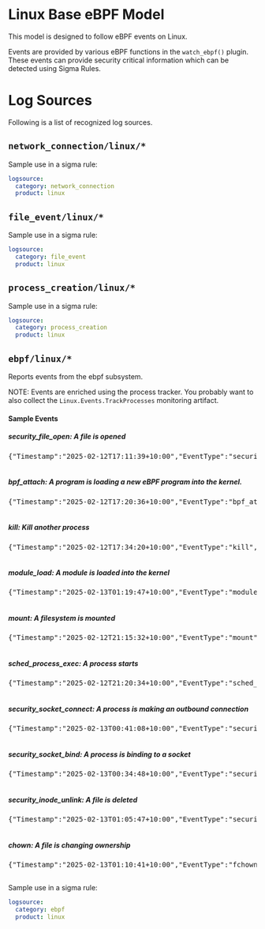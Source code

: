# Linux Base eBPF Model

This model is designed to follow eBPF events on Linux.

Events are provided by various eBPF functions in the `watch_ebpf()`
plugin. These events can provide security critical information which
can be detected using Sigma Rules.

# Log Sources

Following is a list of recognized log sources.


## `network_connection/linux/*`





Sample use in a sigma rule:
```yaml
logsource:
  category: network_connection
  product: linux
```


## `file_event/linux/*`





Sample use in a sigma rule:
```yaml
logsource:
  category: file_event
  product: linux
```


## `process_creation/linux/*`





Sample use in a sigma rule:
```yaml
logsource:
  category: process_creation
  product: linux
```


## `ebpf/linux/*`

Reports events from the ebpf subsystem.

NOTE: Events are enriched using the process tracker. You
probably want to also collect the `Linux.Events.TrackProcesses`
monitoring artifact.



#### Sample Events


##### security_file_open: A file is opened
<pre class="json-renderer">
{"Timestamp":"2025-02-12T17:11:39+10:00","EventType":"security_file_open","System":{"Timestamp":"2025-02-12T17:11:39.322765542+10:00","EventID":732,"EventName":"security_file_open","ThreadStartTime":"2025-02-12T17:11:00.93207523+10:00","ProcessorID":3,"ProcessID":1495852,"ThreadID":1495852,"ParentProcessID":2920,"HostProcessID":1495852,"HostThreadID":1495852,"HostParentProcessID":2920,"UserID":1000,"MountNS":4026531841,"ProcessName":"python","HostName":"devbox","CgroupID":6344,"MainHostname":"devbox"},"EventData":{"pathname":"/etc/passwd","flags":32768,"dev":265289728,"inode":525345,"ctime":1717126653049616364,"syscall_pathname":"/etc/passwd","ProcInfo":{"Name":"python","CommandLine":"python","CreateTime":"2025-02-12T17:11:00+10:00","Exe":"/usr/bin/python3.10","Cwd":"/home/mic/projects/velociraptor/gui/velociraptor","Username":"mic"}}}

</pre>


##### bpf_attach: A program is loading a new eBPF program into the kernel.
<pre class="json-renderer">
{"Timestamp":"2025-02-12T17:20:36+10:00","EventType":"bpf_attach","System":{"Timestamp":"2025-02-12T17:20:36.494004508+10:00","EventID":770,"EventName":"bpf_attach","ThreadStartTime":"2025-02-12T17:20:18.731905267+10:00","ProcessorID":0,"ProcessID":1502227,"ThreadID":1502237,"ParentProcessID":1497772,"HostProcessID":1502227,"HostThreadID":1502237,"HostParentProcessID":1497772,"UserID":0,"MountNS":4026531841,"ProcessName":"test","HostName":"devbox","CgroupID":6344,"MainHostname":"devbox"},"EventData":{"prog_type":17,"prog_name":"tracepoint__raw","prog_id":638,"prog_helpers":[0,0,0,0],"symbol_name":"sys_enter","symbol_addr":0,"attach_type":0,"ProcInfo":{"Name":"test","CommandLine":"./test dump fstat","CreateTime":"2025-02-12T17:20:17+10:00","Exe":"/home/mic/projects/tracee_velociraptor/test","Cwd":"/home/mic/projects/tracee_velociraptor","Username":"root"}}}

</pre>


##### kill: Kill another process
<pre class="json-renderer">
{"Timestamp":"2025-02-12T17:34:20+10:00","EventType":"kill","System":{"Timestamp":"2025-02-12T17:34:20.195398538+10:00","EventID":62,"EventName":"kill","ThreadStartTime":"2025-02-12T17:25:32.909343797+10:00","ProcessorID":2,"ProcessID":1505752,"ThreadID":1505752,"ParentProcessID":1497772,"HostProcessID":1505752,"HostThreadID":1505752,"HostParentProcessID":1497772,"UserID":0,"MountNS":4026531841,"ProcessName":"python","HostName":"devbox","CgroupID":6344,"MainHostname":"devbox"},"EventData":{"pid":1511451,"sig":15,"ProcInfo":{"Name":"python","CommandLine":"python","CreateTime":"2025-02-12T17:25:32+10:00","Exe":"/usr/bin/python3.10","Cwd":"/home/mic/projects/tracee_velociraptor","Username":"root"}}}

</pre>


##### module_load: A module is loaded into the kernel
<pre class="json-renderer">
{"Timestamp":"2025-02-13T01:19:47+10:00","EventType":"module_load","System":{"Timestamp":"2025-02-13T01:19:47.949336796+10:00","EventID":783,"EventName":"module_load","ThreadStartTime":"2025-02-13T01:19:47.936944684+10:00","ProcessorID":11,"ProcessID":1637035,"ThreadID":1637035,"ParentProcessID":1497772,"HostProcessID":1637035,"HostThreadID":1637035,"HostParentProcessID":1497772,"UserID":0,"MountNS":4026531841,"ProcessName":"modprobe","HostName":"devbox","CgroupID":6344,"MainHostname":"devbox"},"EventData":{"name":"raid0","version":"","src_version":"F80BCFC5A37DB69C992A616","pathname":"/usr/lib/modules/5.15.0-131-generic/kernel/drivers/md/raid0.ko","dev":265289728,"inode":2927026,"ctime":1738101387402437264,"ProcInfo":{"Name":"modprobe","Username":0,"Exe":"/usr/sbin/modprobe","CommandLine":"modprobe raid0","CreateTime":"2025-02-13T01:19:47.939353257+10:00"}}}

</pre>


##### mount: A filesystem is mounted
<pre class="json-renderer">
{"Timestamp":"2025-02-12T21:15:32+10:00","EventType":"mount","System":{"Timestamp":"2025-02-12T18:21:23.131524017+10:00","EventID":165,"EventName":"mount","ThreadStartTime":"2025-02-12T18:21:23.121883153+10:00","ProcessorID":11,"ProcessID":1544183,"ThreadID":1544183,"ParentProcessID":1544169,"HostProcessID":1544183,"HostThreadID":1544183,"HostParentProcessID":1544169,"UserID":0,"MountNS":4026531841,"ProcessName":"mount.cifs","HostName":"devbox","CgroupID":6344,"MainHostname":"devbox"},"EventData":{"source":"//192.168.1.153/Shared","target":".","filesystemtype":"cifs","mountflags":0,"data":94258787270320,"ProcInfo":{"Name":"mount.cifs","CommandLine":"/sbin/mount.cifs //192.168.1.153/Shared /home/mic/windows -o rw,credentials=/home/mic/.credentials,uid=1000,gid=1000","CreateTime":"2025-02-12T21:15:25+10:00","Exe":"/usr/sbin/mount.cifs","Cwd":"/home/mic/windows","Username":"root"}}}

</pre>


##### sched_process_exec: A process starts
<pre class="json-renderer">
{"Timestamp":"2025-02-12T21:20:34+10:00","EventType":"sched_process_exec","System":{"Timestamp":"2025-02-12T18:26:31.694485948+10:00","EventID":715,"EventName":"sched_process_exec","ThreadStartTime":"2025-02-12T18:26:31.687074227+10:00","ProcessorID":0,"ProcessID":1547749,"ThreadID":1547749,"ParentProcessID":1506235,"HostProcessID":1547749,"HostThreadID":1547749,"HostParentProcessID":1506235,"UserID":1000,"MountNS":4026531841,"ProcessName":"ssh","HostName":"devbox","CgroupID":6344,"MainHostname":"devbox"},"EventData":{"cmdpath":"/usr/bin/ssh","pathname":"/usr/bin/ssh","dev":265289728,"inode":2627189,"ctime":1719890760862661949,"inode_mode":33261,"interpreter_pathname":"","interpreter_dev":0,"interpreter_inode":0,"interpreter_ctime":0,"argv":["ssh","localhost"],"interp":"/usr/bin/ssh","stdin_type":8192,"stdin_path":"/dev/pts/13","invoked_from_kernel":0,"prev_comm":"bash","env":[],"ProcInfo":{"CreateTime":null}}}

</pre>


##### security_socket_connect: A process is making an outbound connection
<pre class="json-renderer">
{"Timestamp":"2025-02-13T00:41:08+10:00","EventType":"security_socket_connect","System":{"Timestamp":"2025-02-12T19:51:17.61437999+10:00","EventID":736,"EventName":"security_socket_connect","ThreadStartTime":"2025-02-12T19:51:17.600313258+10:00","ProcessorID":15,"ProcessID":1606982,"ThreadID":1606982,"ParentProcessID":2569,"HostProcessID":1606982,"HostThreadID":1606982,"HostParentProcessID":2569,"UserID":1000,"MountNS":4026531841,"ProcessName":"ssh","HostName":"devbox","CgroupID":6344,"MainHostname":"devbox"},"EventData":{"sockfd":3,"type":1,"remote_addr":{"sa_family":"AF_INET","sin_addr":"192.168.1.1","sin_port":"22"},"ProcInfo":{"Name":"ssh","CommandLine":"ssh hostname","CreateTime":"2025-02-13T00:41:06+10:00","Exe":"/usr/bin/ssh","Cwd":"/home/mic/","Username":"mic"}}}

</pre>


##### security_socket_bind: A process is binding to a socket
<pre class="json-renderer">
{"Timestamp":"2025-02-13T00:34:48+10:00","EventType":"security_socket_bind","System":{"Timestamp":"2025-02-12T19:44:58.527067089+10:00","EventID":738,"EventName":"security_socket_bind","ThreadStartTime":"2025-02-12T19:44:58.521605416+10:00","ProcessorID":8,"ProcessID":1602622,"ThreadID":1602622,"ParentProcessID":2569,"HostProcessID":1602622,"HostThreadID":1602622,"HostParentProcessID":2569,"UserID":1000,"MountNS":4026531841,"ProcessName":"nc","HostName":"devbox","CgroupID":6344,"MainHostname":"devbox"},"EventData":{"sockfd":3,"local_addr":{"sa_family":"AF_INET","sin_addr":"0.0.0.0","sin_port":"6666"},"ProcInfo":{"Name":"nc","CommandLine":"nc -l -p 6666","CreateTime":"2025-02-13T00:34:47+10:00","Exe":"/usr/bin/nc.openbsd","Cwd":"/home/mic/projects/velociraptor-sigma-rules","Username":"mic"}}}

</pre>


##### security_inode_unlink: A file is deleted
<pre class="json-renderer">
{"Timestamp":"2025-02-13T01:05:47+10:00","EventType":"security_inode_unlink","System":{"Timestamp":"2025-02-13T01:05:47.24461195+10:00","EventID":733,"EventName":"security_inode_unlink","ThreadStartTime":"2025-02-13T01:05:47.239887186+10:00","ProcessorID":14,"ProcessID":1627429,"ThreadID":1627429,"ParentProcessID":1497772,"HostProcessID":1627429,"HostThreadID":1627429,"HostParentProcessID":1497772,"UserID":0,"MountNS":4026531841,"ProcessName":"rm","HostName":"devbox","CgroupID":6344,"MainHostname":"devbox"},"EventData":{"pathname":"/tmp/owned.sh","inode":2142763,"dev":265289728,"ctime":1739372746203242108,"ProcInfo":{"Name":"rm","Username":0,"Exe":"/usr/bin/rm","CommandLine":"rm /tmp/owned.sh","CreateTime":"2025-02-13T01:05:47.241443048+10:00"}}}

</pre>


##### chown: A file is changing ownership
<pre class="json-renderer">
{"Timestamp":"2025-02-13T01:10:41+10:00","EventType":"fchownat","System":{"Timestamp":"2025-02-13T01:10:41.543170814+10:00","EventID":260,"EventName":"fchownat","ThreadStartTime":"2025-02-13T01:10:41.536500565+10:00","ProcessorID":13,"ProcessID":1630757,"ThreadID":1630757,"ParentProcessID":1497772,"HostProcessID":1630757,"HostThreadID":1630757,"HostParentProcessID":1497772,"UserID":0,"MountNS":4026531841,"ProcessName":"chown","HostName":"devbox","CgroupID":6344,"MainHostname":"devbox"},"EventData":{"dirfd":-100,"pathname":"/tmp/owned.sh","owner":1000,"group":1000,"flags":0,"ProcInfo":{"Name":"chown","Username":0,"Exe":"/usr/bin/chown","CommandLine":"chown mic:mic /tmp/owned.sh","CreateTime":"2025-02-13T01:10:41.538574768+10:00"}}}

</pre>




Sample use in a sigma rule:
```yaml
logsource:
  category: ebpf
  product: linux
```


